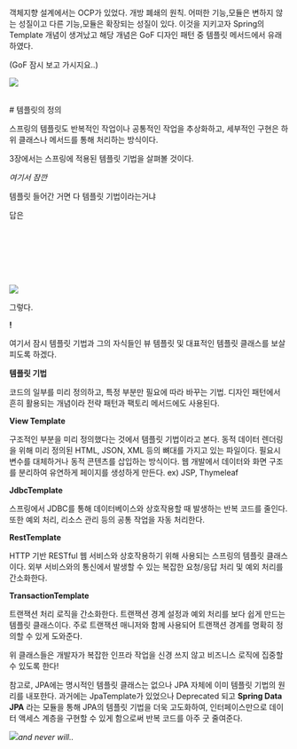 
</br>

객체지향 설계에서는 OCP가 있었다.
개방 폐쇄의 원칙.
어떠한 기능,모듈은 변하지 않는 성질이고 다른 기능,모듈은 확장되는 성질이 있다. 이것을 지키고자 Spring의 Template 개념이 생겨났고 해당 개념은 GoF 디자인 패턴 중 템플릿 메서드에서 유래하였다. 


(GoF 잠시 보고 가시지요..)

![](https://velog.velcdn.com/images/ykky2115/post/3e30ec2b-3558-44c2-9c15-0c7d8f819455/image.png)



</br>
# 템플릿의 정의

스프링의 템플릿도 반복적인 작업이나 공통적인 작업을 추상화하고, 세부적인 구현은 하위 클래스나 메서드를 통해 처리하는 방식이다. 

3장에서는 스프링에 적용된 템플릿 기법을 살펴볼 것이다. 


_여기서 잠깐_

템플릿 들어간 거면 다 템플릿 기법이라는거냐

답은 
</br>
</br>
</br>
</br></br>
</br>
</br>


![](https://velog.velcdn.com/images/ykky2115/post/f307ed4e-2491-4aa7-8d73-db02c800c09b/image.png)


그렇다.

**!**

여기서 잠시 템플릿 기법과 그의 자식들인 뷰 템플릿 및 대표적인 템플릿 클래스를 보살피도록 하겠다. 

**템플릿 기법**

코드의 일부를 미리 정의하고, 특정 부분만 필요에 따라 바꾸는 기법. 
디자인 패턴에서 흔히 활용되는 개념이라 전략 패턴과 팩토리 메서드에도 사용된다.
</br>

**View Template**

구조적인 부분을 미리 정의했다는 것에서 템플릿 기법이라고 본다. 동적 데이터 렌더링을 위해 미리 정의된 HTML, JSON, XML 등의 뼈대를 가지고 있는 파일이다. 필요시 변수를 대체하거나 동적 콘텐츠를 삽입하는 방식이다. 웹 개발에서 데이터와 화면 구조를 분리하여 유연하게 페이지를 생성하게 만든다. ex) JSP, Thymeleaf
</br>

**JdbcTemplate**

스프링에서 JDBC를 통해 데이터베이스와 상호작용할 때 발생하는 반복 코드를 줄인다. 또한 예외 처리, 리소스 관리 등의 공통 작업을 자동 처리한다. 
</br>    

**RestTemplate**

HTTP 기반 RESTful 웹 서비스와 상호작용하기 위해 사용되는 스프링의 템플릿 클래스이다. 외부 서비스와의 통신에서 발생할 수 있는 복잡한 요청/응답 처리 및 예외 처리를 간소화한다.
</br>

**TransactionTemplate**

트랜잭션 처리 로직을 간소화한다. 트랜잭션 경계 설정과 예외 처리를 보다 쉽게 만드는 템플릿 클래스이다. 주로 트랜잭션 매니저와 함께 사용되어 트랜잭션 경계를 명확히 정의할 수 있게 도와준다.
    
    
위 클래스들은 개발자가 복잡한 인프라 작업을 신경 쓰지 않고 비즈니스 로직에 집중할 수 있도록 한다!

참고로, JPA에는 명시적인 템플릿 클래스는 없으나 JPA 자체에 이미 템플릿 기법의 원리를 내포한다. 
과거에는 JpaTemplate가 있었으나 Deprecated 되고 **Spring Data JPA** 라는 모듈을 통해 JPA의 템플릿 기법을 더욱 고도화하여, 인터페이스만으로 데이터 액세스 계층을 구현할 수 있게 함으로써 반복 코드를 아주 굿 줄여준다. 
</br>

![](https://velog.velcdn.com/images/ykky2115/post/31b417fb-a687-4278-a5c4-ce640d79ad6a/image.png)_and never will.._

